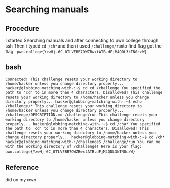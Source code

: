 

# Searching manuals

## Procedure
I started Searching manuals and after connecting to pwn college through ssh
Then i typed `cd /ch*`and 
then i used `/challenge/run`to find flag 
got the flag ` pwn.college{YzwHj-6C_0TLVEBB7OWZBwxtATB.dFjM4QDL3kTN0czW}`

## bash
`Connected!
This challenge resets your working directory to /home/hacker unless you change
directory properly...
hacker@globbing~matching-with-:~$ cd cd /challenge
You specified the path to 'cd' to in more than 4 characters. Disallowed!
This challenge resets your working directory to /home/hacker unless you change
directory properly...
hacker@globbing~matching-with-:~$ echo /challenge/*
This challenge resets your working directory to /home/hacker unless you change
directory properly...
/challenge/DESCRIPTION.md /challenge/run
This challenge resets your working directory to /home/hacker unless you change
directory properly...
hacker@globbing~matching-with-:~$ cd /cha*
You specified the path to 'cd' to in more than 4 characters. Disallowed!
This challenge resets your working directory to /home/hacker unless you change
directory properly...
hacker@globbing~matching-with-:~$ cd /ch*
hacker@globbing~matching-with-:/challenge$ /challenge/run
You ran me with the working directory of /challenge! Here is your flag:
pwn.college{YzwHj-6C_0TLVEBB7OWZBwxtATB.dFjM4QDL3kTN0czW}`                                                                `

## Reference
did on my own
